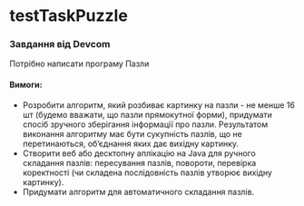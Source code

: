 # testTaskPuzzle
### Завдання від Devcom
Потрібно написати програму Пазли

#### Вимоги:
- Розробити алгоритм, який розбиває картинку на пазли - не менше 16 шт (будемо вважати, що пазли прямокутної форми), придумати спосіб зручного зберігання інформації про пазли.
  Результатом виконання алгоритму має бути сукупність пазлів, що не перетинаються, об’єднання яких дає вихідну картинку.
- Створити веб або десктопну аплікацію на Java для ручного складання пазлів: пересування пазлів, повороти, перевірка коректності (чи складена послідовність пазлів утворює вихідну картинку).
- Придумати алгоритм для автоматичного складання пазлів.
